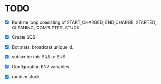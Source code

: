 ﻿# TODO

- [x] Runtime loop consisting of START_CHARGED, END_CHARGE, STARTED, CLEANING, COMPLETED, STUCK
- [x] Create SQS
- [x] Bot stats. broadcast unique id.
- [x] subscribe this SQS to SNS 
- [x] Configuration ENV variables 
- [x] random stuck

